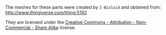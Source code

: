 The meshes for these parts were created by `I-Bioloid` and obtained from: http://www.thingiverse.com/thing:5192

They are licensed under the [Creative Commons - Attribution - Non-Commercial - Share Alike](https://creativecommons.org/licenses/by-nc-sa/4.0/) license.